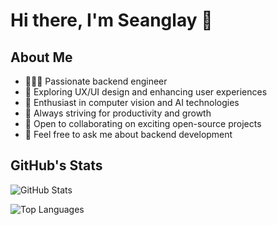 # Hi there, I'm Seanglay 👋

## About Me

- 👨🏻‍💻 Passionate backend engineer  
- 🌱 Exploring UX/UI design and enhancing user experiences  
- 🤖 Enthusiast in computer vision and AI technologies  
- 🌟 Always striving for productivity and growth  
- 👯 Open to collaborating on exciting open-source projects  
- 💬 Feel free to ask me about backend development

## GitHub's Stats


![GitHub Stats](https://github-readme-stats.vercel.app/api?username=RealBinaryGuru&show_icons=true&theme=dark)

![Top Languages](https://github-readme-stats.vercel.app/api/top-langs/?username=RealBinaryGuru&layout=compact&theme=dark)

